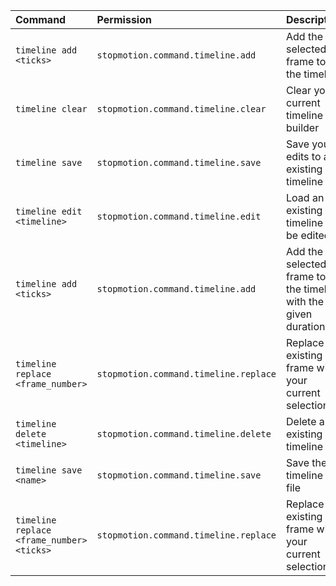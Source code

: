 | Command | Permission | Description |
| :------ | :--------- | :---------- |
| `timeline add <ticks>` | `stopmotion.command.timeline.add` | Add the selected frame to the timeline |
| `timeline clear` | `stopmotion.command.timeline.clear` | Clear your current timeline builder |
| `timeline save` | `stopmotion.command.timeline.save` | Save your edits to an existing timeline |
| `timeline edit <timeline>` | `stopmotion.command.timeline.edit` | Load an existing timeline to be edited |
| `timeline add <ticks>` | `stopmotion.command.timeline.add` | Add the selected frame to the timeline with the given duration |
| `timeline replace <frame_number>` | `stopmotion.command.timeline.replace` | Replace an existing frame with your current selection |
| `timeline delete <timeline>` | `stopmotion.command.timeline.delete` | Delete an existing timeline |
| `timeline save <name>` | `stopmotion.command.timeline.save` | Save the timeline to file |
| `timeline replace <frame_number> <ticks>` | `stopmotion.command.timeline.replace` | Replace an existing frame with your current selection |